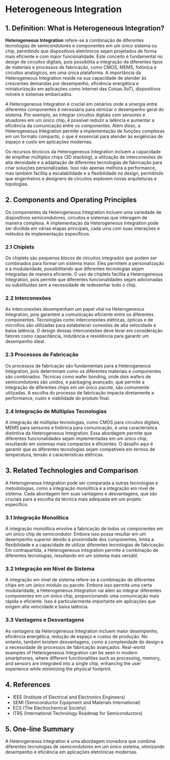 # Heterogeneous Integration

## 1. Definition: What is **Heterogeneous Integration**?
**Heterogeneous Integration** refere-se à combinação de diferentes tecnologias de semicondutores e componentes em um único sistema ou chip, permitindo que dispositivos eletrônicos sejam projetados de forma mais eficiente e com maior funcionalidade. Este conceito é fundamental no design de circuitos digitais, pois possibilita a integração de diferentes tipos de materiais e processos de fabricação, como CMOS, MEMS, fotônica e circuitos analógicos, em uma única plataforma. A importância da Heterogeneous Integration reside na sua capacidade de atender às crescentes demandas por desempenho, eficiência energética e miniaturização em aplicações como Internet das Coisas (IoT), dispositivos móveis e sistemas embarcados.

A Heterogeneous Integration é crucial em cenários onde a sinergia entre diferentes componentes é necessária para otimizar o desempenho geral do sistema. Por exemplo, ao integrar circuitos digitais com sensores e atuadores em um único chip, é possível reduzir a latência e aumentar a eficiência da comunicação entre os componentes. Além disso, a Heterogeneous Integration permite a implementação de funções complexas em um formato compacto, o que é essencial para atender às exigências de espaço e custo em aplicações modernas.

Os recursos técnicos da Heterogeneous Integration incluem a capacidade de empilhar múltiplos chips (3D stacking), a utilização de interconexões de alta densidade e a adaptação de diferentes tecnologias de fabricação para criar soluções personalizadas. Isso não apenas melhora a performance, mas também facilita a escalabilidade e a flexibilidade no design, permitindo que engenheiros e designers de circuitos explorem novas arquiteturas e topologias.

## 2. Components and Operating Principles
Os componentes da Heterogeneous Integration incluem uma variedade de dispositivos semicondutores, circuitos e sistemas que interagem de maneira complexa. A implementação da Heterogeneous Integration pode ser dividida em várias etapas principais, cada uma com suas interações e métodos de implementação específicos.

### 2.1 Chiplets
Os chiplets são pequenos blocos de circuitos integrados que podem ser combinados para formar um sistema maior. Eles permitem a personalização e a modularidade, possibilitando que diferentes tecnologias sejam integradas de maneira eficiente. O uso de chiplets facilita a Heterogeneous Integration, pois permite que diferentes funcionalidades sejam adicionadas ou substituídas sem a necessidade de redesenhar todo o chip.

### 2.2 Interconexões
As interconexões desempenham um papel vital na Heterogeneous Integration, pois garantem a comunicação eficiente entre os diferentes componentes. Tecnologias como interconexões elétricas, ópticas e de microfios são utilizadas para estabelecer conexões de alta velocidade e baixa latência. O design dessas interconexões deve levar em consideração fatores como capacitância, indutância e resistência para garantir um desempenho ideal.

### 2.3 Processos de Fabricação
Os processos de fabricação são fundamentais para a Heterogeneous Integration, pois determinam como os diferentes materiais e componentes são combinados. Técnicas como wafer bonding, onde dois wafers de semicondutores são unidos, e packaging avançado, que permite a integração de diferentes chips em um único pacote, são comumente utilizadas. A escolha do processo de fabricação impacta diretamente a performance, custo e viabilidade do produto final.

### 2.4 Integração de Múltiplas Tecnologias
A integração de múltiplas tecnologias, como CMOS para circuitos digitais, MEMS para sensores e fotônica para comunicação, é uma característica distintiva da Heterogeneous Integration. Essa abordagem permite que diferentes funcionalidades sejam implementadas em um único chip, resultando em sistemas mais compactos e eficientes. O desafio aqui é garantir que as diferentes tecnologias sejam compatíveis em termos de temperatura, tensão e características elétricas.

## 3. Related Technologies and Comparison
A Heterogeneous Integration pode ser comparada a outras tecnologias e metodologias, como a integração monolítica e a integração em nível de sistema. Cada abordagem tem suas vantagens e desvantagens, que são cruciais para a escolha da técnica mais adequada em um projeto específico.

### 3.1 Integração Monolítica
A integração monolítica envolve a fabricação de todos os componentes em um único chip de semicondutor. Embora isso possa resultar em um desempenho superior devido à proximidade dos componentes, limita a flexibilidade e a capacidade de utilizar diferentes tecnologias de fabricação. Em contrapartida, a Heterogeneous Integration permite a combinação de diferentes tecnologias, resultando em um sistema mais versátil.

### 3.2 Integração em Nível de Sistema
A integração em nível de sistema refere-se à combinação de diferentes chips em um único módulo ou pacote. Embora isso permita uma certa modularidade, a Heterogeneous Integration vai além ao integrar diferentes componentes em um único chip, proporcionando uma comunicação mais rápida e eficiente. Isso é particularmente importante em aplicações que exigem alta velocidade e baixa latência.

### 3.3 Vantagens e Desvantagens
As vantagens da Heterogeneous Integration incluem maior desempenho, eficiência energética, redução de espaço e custos de produção. No entanto, também existem desvantagens, como a complexidade do design e a necessidade de processos de fabricação avançados. Real-world examples of Heterogeneous Integration can be seen in modern smartphones, where different functionalities such as processing, memory, and sensors are integrated into a single chip, enhancing the user experience while minimizing the physical footprint.

## 4. References
- IEEE (Institute of Electrical and Electronics Engineers)
- SEMI (Semiconductor Equipment and Materials International)
- ECS (The Electrochemical Society)
- ITRS (International Technology Roadmap for Semiconductors)

## 5. One-line Summary
A Heterogeneous Integration é uma abordagem inovadora que combina diferentes tecnologias de semicondutores em um único sistema, otimizando desempenho e eficiência em aplicações eletrônicas modernas.